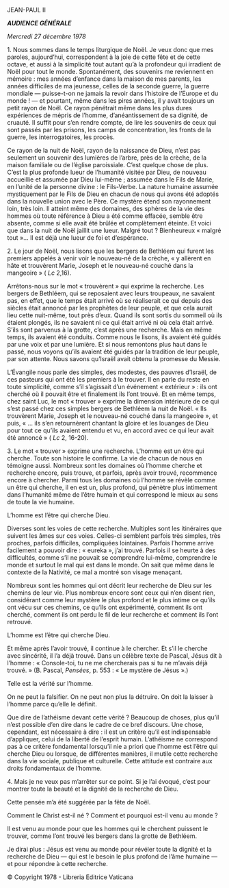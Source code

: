 JEAN-PAUL II

***AUDIENCE GÉNÉRALE***

*Mercredi 27 décembre 1978*

1\. Nous sommes dans le temps liturgique de Noël. Je veux donc que mes paroles, aujourd’hui, correspondent à la joie de cette fête et de cette octave, et aussi à la simplicité tout autant qu’à la profondeur qui irradient de Noël pour tout le monde. Spontanément, des souvenirs me reviennent en mémoire : mes années d’enfance dans la maison de mes parents, les années difficiles de ma jeunesse, celles de la seconde guerre, la guerre mondiale — puisse-t-on ne jamais la revoir dans l’histoire de l’Europe et du monde ! — et pourtant, même dans les pires années, il y avait toujours un petit rayon de Noël. Ce rayon pénétrait même dans les plus dures expériences de mépris de l’homme, d’anéantissement de sa dignité, de cruauté. Il suffit pour s’en rendre compte, de lire les souvenirs de ceux qui sont passés par les prisons, les camps de concentration, les fronts de la guerre, les interrogatoires, les procès.

Ce rayon de la nuit de Noël, rayon de la naissance de Dieu, n’est pas seulement un souvenir des lumières de l’arbre, près de la crèche, de la maison familiale ou de l’église paroissiale. C’est quelque chose de plus. C’est la plus profonde lueur de l’humanité visitée par Dieu, de nouveau accueillie et assumée par Dieu lui-même ; assumée dans le Fils de Marie, en l’unité de la personne divine : le Fils-Verbe. La nature humaine assumée mystiquement par le Fils de Dieu en chacun de nous qui avons été adoptés dans la nouvelle union avec le Père. Ce mystère étend son rayonnement loin, très loin. Il atteint même des domaines, des sphères de la vie des hommes où toute référence à Dieu a été comme effacée, semble être absente, comme si elle avait été brûlée et complètement éteinte. Et voici que dans la nuit de Noël jaillit une lueur. Malgré tout ? Bienheureux « malgré tout »… Il est déjà une lueur de foi et d’espérance.

2\. Le jour de Noël, nous lisons que les bergers de Bethléem qui furent les premiers appelés à venir voir le nouveau-né de la crèche, « y allèrent en hâte et trouvèrent Marie, Joseph et le nouveau-né couché dans la mangeoire » ( *Lc* 2,16).

Arrêtons-nous sur le mot « trouvèrent » qui exprime la recherche. Les bergers de Bethléem, qui se reposaient avec leurs troupeaux, ne savaient pas, en effet, que le temps était arrivé où se réaliserait ce qui depuis des siècles était annoncé par les prophètes de leur peuple, et que cela aurait lieu cette nuit-même, tout près d’eux. Quand ils sont sortis du sommeil où ils étaient plongés, ils ne savaient ni ce qui était arrivé ni où cela était arrivé. S’ils sont parvenus à la grotte, c’est après une recherche. Mais en même temps, ils avaient été conduits. Comme nous le lisons, ils avaient été guidés par une voix et par une lumière. Et si nous remontons plus haut dans le passé, nous voyons qu’ils avaient été guidés par la tradition de leur peuple, par son attente. Nous savons qu’Israël avait obtenu la promesse du Messie.

L’Évangile nous parle des simples, des modestes, des pauvres d’Israël, de ces pasteurs qui ont été les premiers à le trouver. Il en parle du reste en toute simplicité, comme s’il s’agissait d’un événement « extérieur » : ils ont cherché où il pouvait être et finalement ils l’ont trouvé. Et en même temps, chez saint Luc, le mot « trouver » exprime la dimension intérieure de ce qui s’est passé chez ces simples bergers de Bethléem la nuit de Noël. « Ils trouvèrent Marie, Joseph et le nouveau-né couché dans la mangeoire », et puis, « … ils s’en retournèrent chantant la gloire et les louanges de Dieu pour tout ce qu’ils avaient entendu et vu, en accord avec ce qui leur avait été annoncé » ( *Lc* 2, 16-20).

3\. Le mot « trouver » exprime une recherche. L’homme est un être qui cherche. Toute son histoire le confirme. La vie de chacun de nous en témoigne aussi. Nombreux sont les domaines où l’homme cherche et recherche encore, puis trouve, et parfois, après avoir trouvé, recommence encore à chercher. Parmi tous les domaines où l’homme se révèle comme un être qui cherche, il en est un, plus profond, qui pénètre plus intimement dans l’humanité même de l’être humain et qui correspond le mieux au sens de toute la vie humaine.

L’homme est l’être qui cherche Dieu.

Diverses sont les voies de cette recherche. Multiples sont les itinéraires que suivent les âmes sur ces voies. Celles-ci semblent parfois très simples, très proches, parfois difficiles, compliquées lointaines. Parfois l’homme arrive facilement a pouvoir dire : « eureka », j’ai trouvé. Parfois il se heurte à des difficultés, comme s’il ne pouvait se comprendre lui-même, comprendre le monde et surtout le mal qui est dans le monde. On sait que même dans le contexte de la Nativité, ce mal a montré son visage menaçant.

Nombreux sont les hommes qui ont décrit leur recherche de Dieu sur les chemins de leur vie. Plus nombreux encore sont ceux qui n’en disent rien, considérant comme leur mystère le plus profond et le plus intime ce qu’ils ont vécu sur ces chemins, ce qu’ils ont expérimenté, comment ils ont cherché, comment ils ont perdu le fil de leur recherche et comment ils l’ont retrouvé.

L’homme est l’être qui cherche Dieu.

Et même après l’avoir trouvé, il continue à le chercher. Et s’il le cherche avec sincérité, il l’a déjà trouvé. Dans un célèbre texte de Pascal, Jésus dit à l’homme : « Console-toi, tu ne me chercherais pas si tu ne m’avais déjà trouvé. » (B. Pascal, *Pensées*, p. 553 : « Le mystère de Jésus ».)

Telle est la vérité sur l’homme.

On ne peut la falsifier. On ne peut non plus la détruire. On doit la laisser à l’homme parce qu’elle le définit.

Que dire de l’athéisme devant cette vérité ? Beaucoup de choses, plus qu’il n’est possible d’en dire dans le cadre de ce bref discours. Une chose, cependant, est nécessaire à dire : il est un critère qu’il est indispensable d’appliquer, celui de la liberté de l’esprit humain. L’athéisme ne correspond pas à ce critère fondamental lorsqu’il nie a priori que l’homme est l’être qui cherche Dieu ou lorsque, de différentes manières, il mutile cette recherche dans la vie sociale, publique et culturelle. Cette attitude est contraire aux droits fondamentaux de l’homme.

4\. Mais je ne veux pas m’arrêter sur ce point. Si je l’ai évoqué, c’est pour montrer toute la beauté et la dignité de la recherche de Dieu.

Cette pensée m’a été suggérée par la fête de Noël.

Comment le Christ est-il né ? Comment et pourquoi est-il venu au monde ?

Il est venu au monde pour que les hommes qui le cherchent puissent le trouver, comme l’ont trouvé les bergers dans la grotte de Bethléem.

Je dirai plus : Jésus est venu au monde pour révéler toute la dignité et la recherche de Dieu — qui est le besoin le plus profond de l’âme humaine — et pour répondre à cette recherche.

© Copyright 1978 - Libreria Editrice Vaticana